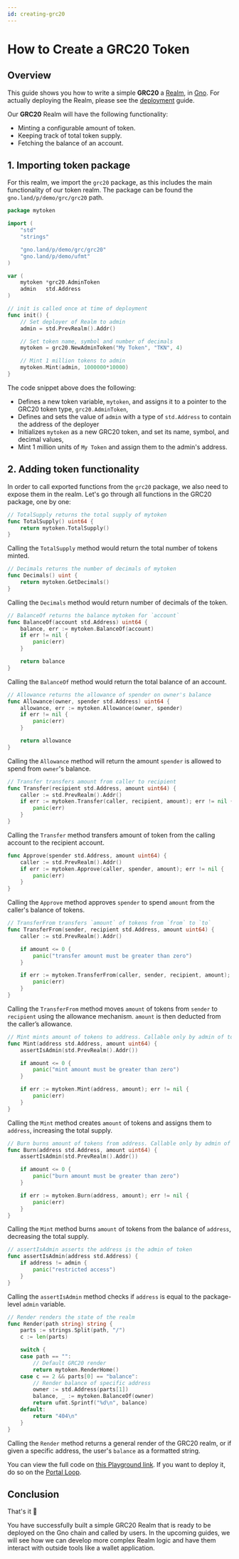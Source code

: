 ```yaml
---
id: creating-grc20
---
```


# How to Create a GRC20 Token
## Overview

This guide shows you how to write a simple **GRC20**
a [Realm](../concepts/realms.md), in [Gno](../concepts/gno-language.md). For actually deploying the Realm, please see the
[deployment](deploy.md) guide.

Our **GRC20** Realm will have the following functionality:

- Minting a configurable amount of token.
- Keeping track of total token supply.
- Fetching the balance of an account.

## 1. Importing token package
For this realm, we import the `grc20` package, as this includes
the main functionality of our token realm. The package can be found the 
`gno.land/p/demo/grc/grc20` path.

[embedmd]:# (../assets/how-to-guides/creating-grc20/mytoken-1.gno go)
```go
package mytoken

import (
	"std"
	"strings"

	"gno.land/p/demo/grc/grc20"
	"gno.land/p/demo/ufmt"
)

var (
	mytoken *grc20.AdminToken
	admin   std.Address
)

// init is called once at time of deployment
func init() {
	// Set deployer of Realm to admin
	admin = std.PrevRealm().Addr()

	// Set token name, symbol and number of decimals
	mytoken = grc20.NewAdminToken("My Token", "TKN", 4)

	// Mint 1 million tokens to admin
	mytoken.Mint(admin, 1000000*10000)
}
```

The code snippet above does the following:
- Defines a new token variable, `mytoken`, and assigns it to a
pointer to the GRC20 token type, `grc20.AdminToken`,
- Defines and sets the value of `admin` with a type of `std.Address` to contain 
the address of the deployer
- Initializes `mytoken` as a new GRC20 token, and set its name, symbol, and 
decimal values,
- Mint 1 million units of `My Token` and assign them to the admin's address.

## 2. Adding token functionality

In order to call exported functions from the `grc20` package, we also need to 
expose them in the realm. Let's go through all functions in the GRC20 package,
one by one:

```go
// TotalSupply returns the total supply of mytoken
func TotalSupply() uint64 {
	return mytoken.TotalSupply()
}

```
Calling the `TotalSupply` method would return the total number of tokens minted.

```go
// Decimals returns the number of decimals of mytoken
func Decimals() uint {
	return mytoken.GetDecimals()
}
```
Calling the `Decimals` method would return number of decimals of the token.

```go
// BalanceOf returns the balance mytoken for `account`
func BalanceOf(account std.Address) uint64 {
	balance, err := mytoken.BalanceOf(account)
	if err != nil {
		panic(err)
	}

	return balance
}
```

Calling the `BalanceOf` method would return the total balance of an account.

```go
// Allowance returns the allowance of spender on owner's balance
func Allowance(owner, spender std.Address) uint64 {
	allowance, err := mytoken.Allowance(owner, spender)
	if err != nil {
		panic(err)
	}

	return allowance
}
```
Calling the `Allowance` method will return the amount `spender` is allowed to spend
from `owner`'s balance.

```go
// Transfer transfers amount from caller to recipient
func Transfer(recipient std.Address, amount uint64) {
	caller := std.PrevRealm().Addr()
	if err := mytoken.Transfer(caller, recipient, amount); err != nil {
		panic(err)
	}
}
```
Calling the `Transfer` method transfers amount of token from the calling account 
to the recipient account.

```go
func Approve(spender std.Address, amount uint64) {
	caller := std.PrevRealm().Addr()
	if err := mytoken.Approve(caller, spender, amount); err != nil {
		panic(err)
	}
}
```
Calling the `Approve` method approves `spender` to spend `amount` from the caller's
balance of tokens.

```go
// TransferFrom transfers `amount` of tokens from `from` to `to` 
func TransferFrom(sender, recipient std.Address, amount uint64) {
	caller := std.PrevRealm().Addr()

	if amount <= 0 {
		panic("transfer amount must be greater than zero")
	}

	if err := mytoken.TransferFrom(caller, sender, recipient, amount); err != nil {
		panic(err)
	}
}
```
Calling the `TransferFrom` method moves `amount` of tokens from `sender` to 
`recipient` using the allowance mechanism. `amount` is then deducted from the
caller’s allowance.

```go
// Mint mints amount of tokens to address. Callable only by admin of token
func Mint(address std.Address, amount uint64) {
	assertIsAdmin(std.PrevRealm().Addr())

	if amount <= 0 {
		panic("mint amount must be greater than zero")
	}

	if err := mytoken.Mint(address, amount); err != nil {
		panic(err)
	}
}
```
Calling the `Mint` method creates `amount` of tokens and assigns them to `address`,
increasing the total supply.

```go
// Burn burns amount of tokens from address. Callable only by admin of token
func Burn(address std.Address, amount uint64) {
	assertIsAdmin(std.PrevRealm().Addr())

	if amount <= 0 {
		panic("burn amount must be greater than zero")
	}

	if err := mytoken.Burn(address, amount); err != nil {
		panic(err)
	}
}
```
Calling the `Mint` method burns `amount` of tokens from the balance of `address`,
decreasing the total supply.

```go
// assertIsAdmin asserts the address is the admin of token
func assertIsAdmin(address std.Address) {
	if address != admin {
		panic("restricted access")
	}
}
```
Calling the `assertIsAdmin` method checks if `address` is equal to the 
package-level `admin` variable. 

```go
// Render renders the state of the realm
func Render(path string) string {
	parts := strings.Split(path, "/")
	c := len(parts)

	switch {
	case path == "":
		// Default GRC20 render
		return mytoken.RenderHome()
	case c == 2 && parts[0] == "balance":
		// Render balance of specific address
		owner := std.Address(parts[1])
		balance, _ := mytoken.BalanceOf(owner)
		return ufmt.Sprintf("%d\n", balance)
	default:
		return "404\n"
	}
}
```
Calling the `Render` method returns a general render of the GRC20 realm, or
if given a specific address, the user's `balance` as a formatted string.

You can view the full code on [this Playground link](https://play.gno.land/p/km7Ja6WDQoL).
If you want to deploy it, do so on the [Portal Loop](../concepts/portal-loop.md).

## Conclusion
That's it 🎉

You have successfully built a simple GRC20 Realm that is ready to be deployed on the Gno chain and called by users.
In the upcoming guides, we will see how we can develop more complex Realm logic and have them interact with outside tools like a wallet application.
